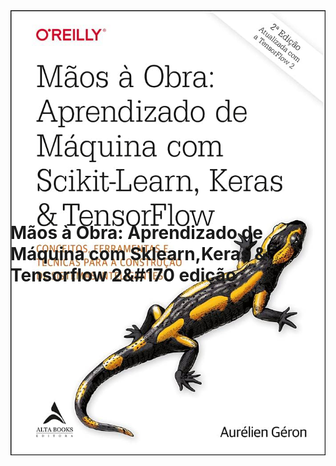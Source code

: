 <div align="center" style="height:300px;">
    <img src="/img/Capa.png">
</div>


# Mãos à Obra: Aprendizado de Máquina com Sklearn,Keras & Tensorflow 2&#170 edição 